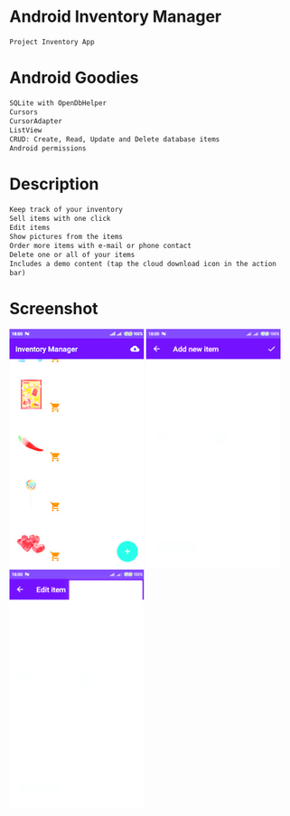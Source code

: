# Android Inventory Manager

    Project Inventory App 
    
# Android Goodies

    SQLite with OpenDbHelper
    Cursors
    CursorAdapter
    ListView
    CRUD: Create, Read, Update and Delete database items
    Android permissions

# Description

    Keep track of your inventory
    Sell items with one click
    Edit items
    Show pictures from the items
    Order more items with e-mail or phone contact
    Delete one or all of your items
    Includes a demo content (tap the cloud download icon in the action bar)
# Screenshot
![](/android_inventory1.png)
![](/android_inventory2.png)
![](/android_inventory3.png)
